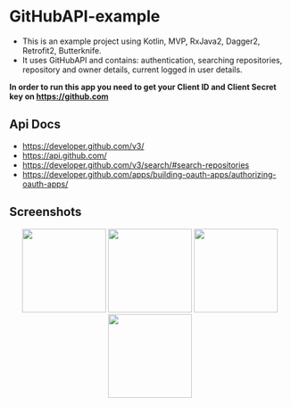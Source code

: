 # GitHubAPI-example

- This is an example project using Kotlin, MVP, RxJava2, Dagger2, Retrofit2, Butterknife.
- It uses GitHubAPI and contains: authentication, searching repositories, repository and owner details, current logged in user details.

**In order to run this app you need to get your Client ID and Client Secret key on https://github.com**

## Api Docs

- https://developer.github.com/v3/
- https://api.github.com/
- https://developer.github.com/v3/search/#search-repositories
- https://developer.github.com/apps/building-oauth-apps/authorizing-oauth-apps/

## Screenshots
<p align="center">
<img src="http://i66.tinypic.com/24aybl3.jpg" width="150">
<img src="http://i65.tinypic.com/2wee5nr.jpg" width="150">
<img src="http://i65.tinypic.com/ehgmqx.jpg" width="150">
<img src="http://i63.tinypic.com/hsqg7q.jpg" width="150">
</p>



